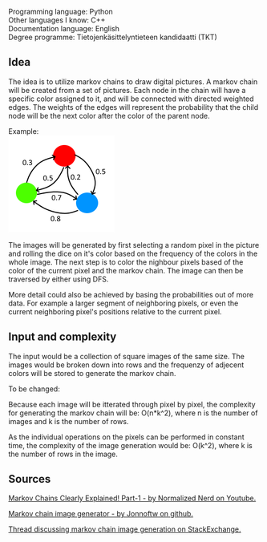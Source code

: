 Programming language: Python  
Other languages I know: C++  
Documentation language: English  
Degree programme: Tietojenkäsittelyntieteen kandidaatti (TKT)  

## Idea  
The idea is to utilize markov chains to draw digital pictures. 
A markov chain will be created from a set of pictures. Each node in the chain will have a specific color assigned to it, and will be connected with directed weighted edges.
The weights of the edges will represent the probability that the child node will be the next color after the color of the parent node.  

Example:  
![A markov chain with red, green and blue nodes](m_chain_example.png)  

The images will be generated by first selecting a random pixel in the picture and rolling the dice on it's color based on the frequency of the colors in the whole image. The next step is to color the nighbour pixels based of the color of the current pixel and the markov chain. The image can then be traversed by either using DFS.  

More detail could also be achieved by basing the probabilities out of more data. For example a larger segment of neighboring pixels, or even the current neighboring pixel's positions relative to the current pixel.

## Input and complexity
The input would be a collection of square images of the same size. The images would be broken down into rows and the frequenzy of adjecent colors will be stored to generate the markov chain.  

To be changed:  

Because each image will be itterated through pixel by pixel, the complexity for generating the markov chain will be: O(n*k^2), where n is the number of images and k is the number of rows.

As the individual operations on the pixels can be performed in constant time, the complexity of the image generation would be: O(k^2), where k is the number of rows in the image.

## Sources  
[Markov Chains Clearly Explained! Part-1 - by Normalized Nerd on Youtube.](https://www.youtube.com/watch?v=i3AkTO9HLXo&feature=share&si=ELPmzJkDCLju2KnD5oyZMQ)  

[Markov chain image generator - by Jonnoftw on github.](https://jonnoftw.github.io/2017/01/18/markov-chain-image-generation)  

[Thread discussing markov chain image generation on StackExchange.](https://scicomp.stackexchange.com/questions/22022/markov-chain-image-generators)